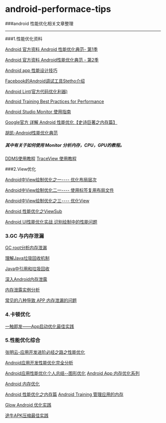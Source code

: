 # android-performace-tips

###android 性能优化相关文章整理

-------------------------------

###1.性能优化资料

[Android 官方资料 Android 性能优化典范- 第1季][0]

[Android 官方资料 Android性能优化典范 - 第2季][1]

[Android app 性能设计技巧][2]

[Facebook的Android调试工具Stetho介绍][3]

[Android Lint(官方代码优化利器)][4]

[Android Training Best Practices for Performance](https://developer.android.com/training/articles/perf-tips.html)

[Android Studio Monitor 使用指南](https://developer.android.com/studio/profile/android-monitor.html)

[Google官方 详解 Android 性能优化【史诗巨著之内存篇】](http://mp.weixin.qq.com/s?__biz=MzI2OTQxMTM4OQ==&mid=2247484153&idx=1&sn=eecb8a4587354b39c03fa6e1eadae0a4&chksm=eae1f7abdd967ebd36e65a03117cd6e986bc3bd642ce9506b124904ec9c5871c466437293783&mpshare=1&scene=1&srcid=1103qjWHQbN0bJ4gslH9S596#rd)

[胡凯-Android性能优化典范](http://hukai.me/android-performance-patterns-season-5/)


##### 其中有关于如何使用 Monitor 分析内存，CPU，GPU的教程。

[DDMS使用教程](https://developer.android.com/studio/profile/ddms.html)
[TraceView 使用教程](http://bxbxbai.github.io/2014/10/25/use-trace-view/)


###2.View优化

[Android中View绘制优化之一---- 优化布局层次][5]

[Android中View绘制优化二一---- 使用<include />标签复用布局文件][6]

[Android中View绘制优化之三---- 优化View][7]

[Android 性能优化之ViewSub](http://www.cnblogs.com/lwbqqyumidi/p/4047108.html)

[Android UI性能优化实战 识别绘制中的性能问题](http://blog.csdn.net/lmj623565791/article/details/45556391)


### 3.GC 与内存泄漏
[GC root分析内存泄漏](http://www.jianshu.com/p/f5582d9a0f73)

[理解Java垃圾回收机制](http://jayfeng.com/2016/03/11/%E7%90%86%E8%A7%A3Java%E5%9E%83%E5%9C%BE%E5%9B%9E%E6%94%B6%E6%9C%BA%E5%88%B6/)

[Java中引用和垃圾回收](http://buptguo.com/2016/03/30/gc-and-reference-in-java/)

[深入Android内存泄露](http://blog.csdn.net/ccj659/article/details/53032683)

[内存泄露实例分析](http://www.jianshu.com/p/cbe2ee08ca02)

[常见的八种导致 APP 内存泄漏的问题](http://www.apkbus.com/blog-705730-60636.html)


### 4.卡顿优化
[一触即发——App启动优化最佳实践](http://blog.csdn.net/eclipsexys/article/details/53044990)


### 5.性能优化综合

[张明云-应用开发进阶必经之路之性能优化](https://github.com/OpenDevTeam/OpenBox/blob/master/topic/%5BAndroid技术专题%5D应用开发进阶必经之路之性能优化.md)

[Android应用开发性能优化完全分析](http://blog.csdn.net/yanbober/article/details/48394201)

[Android应用性能优化个人总结--图形优化](https://mp.weixin.qq.com/s?__biz=MzAxMzYyNDkyNA==&mid=403778409&idx=1&sn=2955f5209f2cb46c327167e9f558013c&scene=0&key=710a5d99946419d93bd87693b2fb201a979a3f06f49072f49e0e5dd05b91de2dbe204e56cbcd8c71cac94e931791f5f3&ascene=0&uin=ODU2NjQ0ODgx&devicetype=iMac+MacBookPro12%2C1+OSX+OSX+10.11.4+build(15E65)&version=11020201&pass_ticket=NpyEx%2Bv110qEyBfX%2FXCGo55tZw3peFfAhXrILZbS0gX3U7PSt2FR04BNIg%2BNPeQA)
[Android App 内存优化系列](http://www.jianshu.com/p/48475df838d9)

[Android 内存优化](http://blog.csdn.net/a396901990/article/details/38904543)

[Android 性能优化之内存篇](http://hukai.me/android-performance-memory/)
[Android Training 管理应用的内存](http://hukai.me/android-training-managing_your_app_memory/)

[Glow Android 优化实践](http://www.diycode.cc/topics/394)

[途牛APK压缩最佳实践](http://mp.weixin.qq.com/s?__biz=MzAwOTE0ODEwMQ==&mid=2650686686&idx=1&sn=192f968e71621fa9fdf20f22c014e893&chksm=836ee774b4196e624e57308b1807fd5328271c80af7393b34f96e392ed4dcf30bc62b389d6b0&mpshare=1&scene=1&srcid=11047fPZims2Q9KIEfojkjCU#rd)




[0]:http://hukai.me/android-performance-patterns/
[1]:http://hukai.me/android-performance-patterns-season-2/
[2]:http://www.onsandroid.com/2014/10/android-application-designing-for.html
[3]:http://www.androidcn.org/topic/552fabaa8ca8a1e07687e999
[4]:http://blog.csdn.net/sunchaoenter/article/details/7319933
[5]:http://blog.csdn.net/qinjuning/article/details/7944148
[6]:http://blog.csdn.net/qinjuning/article/details/7957858
[7]:http://blog.csdn.net/qinjuning/article/details/7972991
